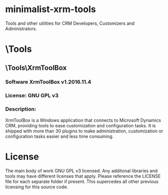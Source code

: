 # minimalist-xrm-tools
Tools and other utilities for CRM Developers, Customizers and Administrators.

# \Tools
## \Tools\XrmToolBox 
### Software XrmToolBox v1.2016.11.4
### License: GNU GPL v3
### Description:
XrmToolBox is a Windows application that connects to Microsoft Dynamics CRM, providing tools to ease customization and configuration tasks. It is shipped with more than 30 plugins to make administration, customization or configuration tasks easier and less time consuming.

# License
The main body of work GNU GPL v3 licensed. 
Any additonal libraries and tools may have different licenses that apply. Please reference the LICENSE file for each separate folder if present.
This supercedes all other previous licensing for this source code.
